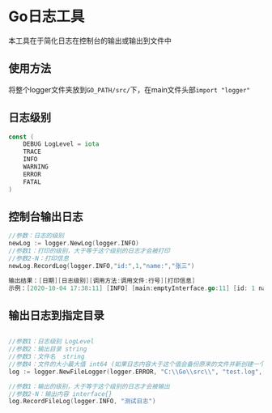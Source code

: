 # Go日志工具
本工具在于简化日志在控制台的输出或输出到文件中
## 使用方法
将整个logger文件夹放到`GO_PATH/src/`下，在main文件头部`import "logger"`

## 日志级别
```go
const (
	DEBUG LogLevel = iota
	TRACE
	INFO
	WARNING
	ERROR
	FATAL
)
```

## 控制台输出日志
```go
//参数：日志的级别
newLog := logger.NewLog(logger.INFO) 
//参数1：打印的级别，大于等于这个级别的日志才会被打印  
//参数2-N：打印信息
newLog.RecordLog(logger.INFO,"id:",1,"name:","张三") 

输出结果：[日期][日志级别][调用方法:调用文件:行号][打印信息]
示例：[2020-10-04 17:38:11] [INFO] [main:emptyInterface.go:11] [id: 1 name: 张三]
```

## 输出日志到指定目录

```go

//参数1：日志级别 LogLevel
//参数2：输出目录 string  
//参数3：文件名  string
//参数4：文件的大小最大值 int64 (如果日志内容大于这个值会备份原来的文件并新创建一个文件)
log := logger.NewFileLogger(logger.ERROR, "C:\\Go\\src\\", "test.log", 1) 

//参数1：输出的级别，大于等于这个级别的日志才会被输出
//参数2-N：输出内容 interface{}
log.RecordFileLog(logger.INFO, "测试日志")
```
